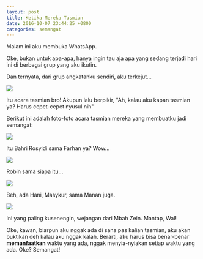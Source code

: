 ```yaml
---
layout: post
title: Ketika Mereka Tasmian
date: 2016-10-07 23:44:25 +0800
categories: semangat
---
```


Malam ini aku membuka WhatsApp.

Oke, bukan untuk apa-apa, hanya ingin tau aja apa yang sedang terjadi hari ini di berbagai grup yang aku ikutin.

Dan ternyata, dari grup angkatanku sendiri, aku terkejut...

![]({{site.baseurl}}/gambar/tasmian/ss.png)

Itu acara tasmian bro! Akupun lalu berpikir, "Ah, kalau aku kapan tasmian ya? Harus cepet-cepet nyusul nih"

Berikut ini adalah foto-foto acara tasmian mereka yang membuatku jadi semangat:

<!-- more -->

![]({{site.baseurl}}/gambar/tasmian/1.jpg)

Itu Bahri Rosyidi sama Farhan ya? Wow...

![]({{site.baseurl}}/gambar/tasmian/2.jpg)

Robin sama siapa itu...

![]({{site.baseurl}}/gambar/tasmian/3.jpg)

Beh, ada Hani, Masykur, sama Manan juga.

![]({{site.baseurl}}/gambar/tasmian/4.jpg)

Ini yang paling kusenengin, wejangan dari Mbah Zein. Mantap, Wal!

Oke, kawan, biarpun aku nggak ada di sana pas kalian tasmian, aku akan buktikan deh kalau aku nggak kalah. Berarti, aku harus bisa benar-benar **memanfaatkan** waktu yang ada, nggak menyia-nyiakan setiap waktu yang ada. Oke? Semangat!